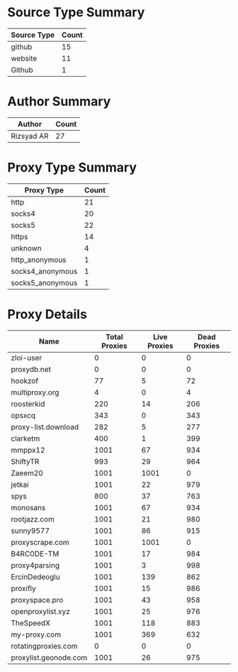 # Source Type Summary

| Source Type | Count |
|-------------|-------|
| github | 15 |
| website | 11 |
| Github | 1 |


# Author Summary

| Author | Count |
|--------|-------|
| Rizsyad AR | 27 |


# Proxy Type Summary

| Proxy Type | Count |
|------------|-------|
| http | 21 |
| socks4 | 20 |
| socks5 | 22 |
| https | 14 |
| unknown | 4 |
| http_anonymous | 1 |
| socks4_anonymous | 1 |
| socks5_anonymous | 1 |


# Proxy Details

| Name | Total Proxies | Live Proxies | Dead Proxies |
|------|---------------|--------------|---------------|
| zloi-user | 0 | 0 | 0 |
| proxydb.net | 0 | 0 | 0 |
| hookzof | 77 | 5 | 72 |
| multiproxy.org | 4 | 0 | 4 |
| roosterkid | 220 | 14 | 206 |
| opsxcq | 343 | 0 | 343 |
| proxy-list.download | 282 | 5 | 277 |
| clarketm | 400 | 1 | 399 |
| mmppx12 | 1001 | 67 | 934 |
| ShiftyTR | 993 | 29 | 964 |
| Zaeem20 | 1001 | 1001 | 0 |
| jetkai | 1001 | 22 | 979 |
| spys | 800 | 37 | 763 |
| monosans | 1001 | 67 | 934 |
| rootjazz.com | 1001 | 21 | 980 |
| sunny9577 | 1001 | 86 | 915 |
| proxyscrape.com | 1001 | 1001 | 0 |
| B4RC0DE-TM | 1001 | 17 | 984 |
| proxy4parsing | 1001 | 3 | 998 |
| ErcinDedeoglu | 1001 | 139 | 862 |
| proxifly | 1001 | 15 | 986 |
| proxyspace.pro | 1001 | 43 | 958 |
| openproxylist.xyz | 1001 | 25 | 976 |
| TheSpeedX | 1001 | 118 | 883 |
| my-proxy.com | 1001 | 369 | 632 |
| rotatingproxies.com | 0 | 0 | 0 |
| proxylist.geonode.com | 1001 | 26 | 975 |
